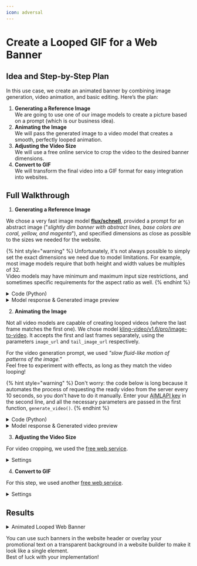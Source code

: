 ```yaml
---
icon: adversal
---
```


# Create a Looped GIF for a Web Banner

## Idea and Step-by-Step Plan

In this use case, we create an animated banner by combining image generation, video animation, and basic editing. Here’s the plan:

1. **Generating a Reference Image**\
   We are going to use one of our image models to create a picture based on a prompt (which is our business idea).
2. **Animating the Image**\
   We will pass the generated image to a video model that creates a smooth, perfectly looped animation.
3. **Adjusting the Video Size**\
   We will use a free online service to crop the video to the desired banner dimensions.
4. **Convert to GIF**\
   We will transform the final video into a GIF format for easy integration into websites.

## Full Walkthrough <a href="#full-walkthrough" id="full-walkthrough"></a>

1. **Generating a Reference Image**

We chose a very fast image model [**flux/schnell**](../api-references/image-models/flux/flux-schnell.md), provided a prompt for an abstract image ("_slightly dim banner with abstract lines, base colors are coral, yellow, and magenta_"), and specified dimensions as close as possible to the sizes we needed for the website.

{% hint style="warning" %}
Unfortunately, it's not always possible to simply set the exact dimensions we need due to model limitations. For example, most image models require that both height and width values be multiples of 32. \
Video models may have minimum and maximum input size restrictions, and sometimes specific requirements for the aspect ratio as well.
{% endhint %}

<details>

<summary>Code (Python)</summary>

{% code overflow="wrap" %}
```python
import requests


def main():
    response = requests.post(
        "https://api.aimlapi.com/v1/images/generations",
        headers={
            "Authorization": "Bearer <YOUR_AIMLAPI_KEY>",
            "Content-Type": "application/json",
        },
        json={
            "prompt": "slightly dim banner with abstract lines, base colors are coral, yellow and magenta",
            "model": "flux/schnell",
            "image_size": {
                "width": 1536,
                "height": 640
            }            
        }
    )

    data = response.json()

    print("Generation:", data)


if __name__ == "__main__":
    main()
```
{% endcode %}

</details>

<details>

<summary>Model response &#x26; Generated image preview</summary>

{% code overflow="wrap" %}
```json5
Generation: {'images': [{'url': 'https://cdn.aimlapi.com/eagle/files/kangaroo/k6KvRjgHGF98TanFAf89x.png', 'width': 1536, 'height': 640, 'content_type': 'image/jpeg'}], 'timings': {'inference': 0.4465899569913745}, 'seed': 2166405766, 'has_nsfw_concepts': [False], 'prompt': 'slightly dim banner with abstract lines, base colors are coral, yellow and magenta'}
```
{% endcode %}

Image preview:

<figure><img src="../.gitbook/assets/k6KvRjgHGF98TanFAf89x.png" alt=""><figcaption></figcaption></figure>

</details>

2. **Animating the Image**

Not all video models are capable of creating looped videos (where the last frame matches the first one). We chose model [kling-video/v1.6/pro/image-to-video](../api-references/video-models/Kling-AI/v1.6-pro-image-to-video.md). It accepts the first and last frames separately, using the parameters `image_url` and `tail_image_url` respectively.

For the video generation prompt, we used _"slow fluid-like motion of patterns of the image."_ \
Feel free to experiment with effects, as long as they match the video looping!

{% hint style="warning" %}
Don't worry: the code below is long because it automates the process of requesting the ready video from the server every 10 seconds, so you don't have to do it manually. Enter your [AIMLAPI key](https://aimlapi.com/app/keys) in the second line, and all the necessary parameters are passed in the first function, `generate_video()`.
{% endhint %}

<details>

<summary>Code (Python)</summary>

{% code overflow="wrap" %}
```python
base_url = "https://api.aimlapi.com"
api_key = "<YOUR_AIMLAPI_KEY>"

url = f"{base_url}/v2/generate/video/kling/generation"

# Creating and sending a video generation task to the server
def generate_video():
    
    # Here's our image url
    input_url = "https://cdn.aimlapi.com/eagle/files/kangaroo/k6KvRjgHGF98TanFAf89x.png"

    payload = {
        "model": "kling-video/v1.6/pro/image-to-video",
        "image_url": input_url,  # it will be the 1st video frame
        "tail_image_url": input_url, # it will be the last video frame
        "duration": 5, # Length of the generated video in seconds
        "prompt": "slow fluid-like motion of patterns of the image" 
    }
    headers = {"Authorization": f"Bearer {api_key}", "Content-Type": "application/json"}

    response = requests.post(url, json=payload, headers=headers)
    
    if response.status_code >= 400:
        print(f"Error: {response.status_code} - {response.text}")
    else:
        response_data = response.json()
        print(response_data)
        return response_data
    

# Requesting the result of the task from the server using the generation_id
def get_video(gen_id):
    url = f"{base_url}/v2/generate/video/kling/generation"
    params = {
        "generation_id": gen_id,
    }
    
    # Insert your AIML API Key instead of <YOUR_AIMLAPI_KEY>:
    headers = {
        "Authorization": f"Bearer {api_key}", 
        "Content-Type": "application/json"
        }

    response = requests.get(url, params=params, headers=headers)
    # print("Generation:", response.json())
    return response.json()



def main():
    
    # Generate video
    gen_response = generate_video()
    gen_id = gen_response.get("id")
    print("Gen_ID:  ", gen_id)

    # Try to retrieve the video from the server every 10 sec
    if gen_id:
        start_time = time.time()

        timeout = 600
        while time.time() - start_time < timeout:
            response_data = get_video(gen_id)

            if response_data is None:
                print("Error: No response from API")
                break
        
            status = response_data.get("status")
            print("Status:", status)

            if status == "waiting" or status == "active" or  status == "queued" or status == "generating":
                print("Still waiting... Checking again in 10 seconds.")
                time.sleep(10)
            else:
                print("Processing complete:/n", response_data)
                return response_data
   
        print("Timeout reached. Stopping.")
        return None     


if __name__ == "__main__":
    main()

```
{% endcode %}

</details>

<details>

<summary>Model response &#x26; Generated video preview</summary>

{% code overflow="wrap" %}
```json5
{'id': '36f1c11f-e0ab-4048-9b2d-60e413ebb64c:kling-video/v1.6/pro/image-to-video', 'status': 'queued'}
Gen_ID:   36f1c11f-e0ab-4048-9b2d-60e413ebb64c:kling-video/v1.6/pro/image-to-video
Status: generating
Still waiting... Checking again in 10 seconds.
Status: generating
Still waiting... Checking again in 10 seconds.
Status: generating
Still waiting... Checking again in 10 seconds.
Status: generating
Still waiting... Checking again in 10 seconds.
Status: generating
Still waiting... Checking again in 10 seconds.
Status: generating
Still waiting... Checking again in 10 seconds.
Status: generating
Still waiting... Checking again in 10 seconds.
Status: generating
Still waiting... Checking again in 10 seconds.
Status: generating
Still waiting... Checking again in 10 seconds.
Status: generating
Still waiting... Checking again in 10 seconds.
Status: generating
Still waiting... Checking again in 10 seconds.
Status: generating
Still waiting... Checking again in 10 seconds.
Status: generating
Still waiting... Checking again in 10 seconds.
Status: generating
Still waiting... Checking again in 10 seconds.
Status: generating
Still waiting... Checking again in 10 seconds.
Status: generating
Still waiting... Checking again in 10 seconds.
Status: generating
Still waiting... Checking again in 10 seconds.
Status: generating
Still waiting... Checking again in 10 seconds.
Status: completed
Processing complete:/n {'id': '36f1c11f-e0ab-4048-9b2d-60e413ebb64c:kling-video/v1.6/pro/image-to-video', 'status': 'completed', 'video': {'url': 'https://cdn.aimlapi.com/eagle/files/zebra/pmpSUqe0n-1Z1ysnob6vF_output.mp4', 'content_type': 'video/mp4', 'file_name': 'output.mp4', 'file_size': 3643207}}
```
{% endcode %}

Very small video preview:

<div data-full-width="true"><figure><img src="../.gitbook/assets/small.gif" alt=""><figcaption></figcaption></figure></div>

</details>

3. **Adjusting the Video Size**

For video cropping, we used the [free web service](https://ezgif.com/crop-video).

<details>

<summary>Settings</summary>

Select the **Crop video** tab and enter the URL of your video.

<figure><img src="../.gitbook/assets/crop.png" alt=""><figcaption></figcaption></figure>

Using the preset aspect ratios or manual settings, adjust the area of your video that you want to turn into a GIF banner. Then click **Set**, and after that — **Crop video**.

<figure><img src="../.gitbook/assets/adjusting (1).png" alt=""><figcaption></figcaption></figure>

After a few seconds of processing, a window with the cropped video fragment will appear below. Right-click on it and select **Save**.

<figure><img src="../.gitbook/assets/save.png" alt=""><figcaption></figcaption></figure>

</details>

4. **Convert to GIF**

For this step, we used another [free web service](https://www.freeconvert.com/convert/video-to-gif).

<details>

<summary>Settings</summary>

Click **Choose Files** and upload your cropped video. After that, the output GIF settings will become available. Set your desired width.

<figure><img src="../.gitbook/assets/width.png" alt=""><figcaption></figcaption></figure>

Scroll down in the settings to find the GIF compression parameter. We set it to minimum for better image quality, but for larger videos, feel free to experiment with different values. \
Then click **Convert to GIF**.

<figure><img src="../.gitbook/assets/compression.png" alt="" width="306"><figcaption></figcaption></figure>

All that's left is to upload the finished GIF file. In the next section, you can see it in action.&#x20;

</details>

## Results

<details>

<summary>Animated Looped Web Banner</summary>

<figure><img src="../.gitbook/assets/ezgif-32d09d4995573c.gif" alt=""><figcaption></figcaption></figure>

***

</details>

You can use such banners in the website header or overlay your promotional text on a transparent background in a website builder to make it look like a single element. \
Best of luck with your implementation!
